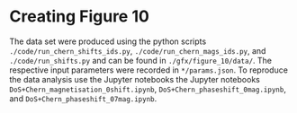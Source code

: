# Creating Figure 10

The data set were produced using the python scripts `./code/run_chern_shifts_ids.py`, `./code/run_chern_mags_ids.py`, and `./code/run_shifts.py` and can be found in `./gfx/figure_10/data/`.
The respective input parameters were recorded in `*/params.json`.
To reproduce the data analysis use the Jupyter notebooks the Jupyter notebooks `DoS+Chern_magnetisation_0shift.ipynb`, `DoS+Chern_phaseshift_0mag.ipynb`, and `DoS+Chern_phaseshift_07mag.ipynb`.
